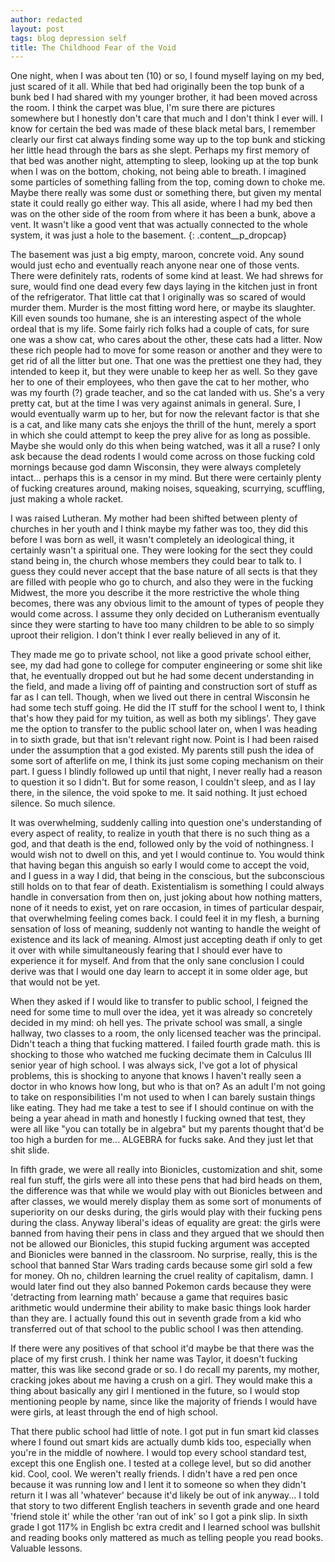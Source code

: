 ```yaml
---
author: redacted
layout: post
tags: blog depression self
title: The Childhood Fear of the Void
---
```


One night, when I was about ten (10) or so, I found myself laying on my bed,
just scared of it all. While that bed had originally been the top bunk of a bunk
bed I had shared with my younger brother, it had been moved across the room. I
think the carpet was blue, I'm sure there are pictures somewhere but I honestly
don't care that much and I don't think I ever will. I know for certain the bed
was made of these black metal bars, I remember clearly our first cat always
finding some way up to the top bunk and sticking her little head through the
bars as she slept. Perhaps my first memory of that bed was another night,
attempting to sleep, looking up at the top bunk when I was on the bottom,
choking, not being able to breath. I imagined some particles of something
falling from the top, coming down to choke me. Maybe there really was some dust
or something there, but given my mental state it could really go either way.
This all aside, where I had my bed then was on the other side of the room from
where it has been a bunk, above a vent. It wasn't like a good vent that was
actually connected to the whole system, it was just a hole to the basement.
{: .content__p_dropcap}

The basement was just a big empty, maroon, concrete void. Any sound would just
echo and eventually reach anyone near one of those vents. There were definitely
rats, rodents of some kind at least. We had shrews for sure, would find one dead
every few days laying in the kitchen just in front of the refrigerator. That
little cat that I originally was so scared of would murder them. Murder is the
most fitting word here, or maybe its slaughter. Kill even sounds too humane, she
is an interesting aspect of the whole ordeal that is my life. Some fairly rich
folks had a couple of cats, for sure one was a show cat, who cares about the
other, these cats had a litter. Now these rich people had to move for some
reason or another and they were to get rid of all the litter but one. That one
was the prettiest one they had, they intended to keep it, but they were unable
to keep her as well. So they gave her to one of their employees, who then gave
the cat to her mother, who was my fourth (?) grade teacher, and so the cat
landed with us. She's a very pretty cat, but at the time I was very against
animals in general. Sure, I would eventually warm up to her, but for now the
relevant factor is that she is a cat, and like many cats she enjoys the thrill
of the hunt, merely a sport in which she could attempt to keep the prey alive
for as long as possible. Maybe she would only do this when being watched, was it
all a ruse? I only ask because the dead rodents I would come across on those
fucking cold mornings because god damn Wisconsin, they were always completely
intact... perhaps this is a censor in my mind. But there were certainly plenty
of fucking creatures around, making noises, squeaking, scurrying, scuffling,
just making a whole racket.

I was raised Lutheran. My mother had been shifted between plenty of churches in
her youth and I think maybe my father was too, they did this before I was born
as well, it wasn't completely an ideological thing, it certainly wasn't a
spiritual one. They were looking for the sect they could stand being in, the
church whose members they could bear to talk to. I guess they could never accept
that the base nature of all sects is that they are filled with people who go to
church, and also they were in the fucking Midwest, the more you describe it the
more restrictive the whole thing becomes, there was any obvious limit to the
amount of types of people they would come across. I assume they only decided on
Lutheranism eventually since they were starting to have too many children to be
able to so simply uproot their religion. I don't think I ever really believed in
any of it.

They made me go to private school, not like a good private school either, see,
my dad had gone to college for computer engineering or some shit like that, he
eventually dropped out but he had some decent understanding in the field, and
made a living off of painting and construction sort of stuff as far as I can
tell. Though, when we lived out there in central Wisconsin he had some tech
stuff going. He did the IT stuff for the school I went to, I think that's how
they paid for my tuition, as well as both my siblings'. They gave me the option
to transfer to the public school later on, when I was heading in to sixth grade,
but that isn't relevant right now. Point is I had been raised under the
assumption that a god existed. My parents still push the idea of some sort of
afterlife on me, I think its just some coping mechanism on their part. I guess I
blindly followed up until that night, I never really had a reason to question it
so I didn't. But for some reason, I couldn't sleep, and as I lay there, in the
silence, the void spoke to me. It said nothing. It just echoed silence. So much
silence.

It was overwhelming, suddenly calling into question one's understanding of every
aspect of reality, to realize in youth that there is no such thing as a god, and
that death is the end, followed only by the void of nothingness. I would wish
not to dwell on this, and yet I would continue to. You would think that having
began this anguish so early I would come to accept the void, and I guess in a
way I did, that being in the conscious, but the subconscious still holds on to
that fear of death. Existentialism is something I could always handle in
conversation from then on, just joking about how nothing matters, none of it
needs to exist, yet on rare occasion, in times of particular despair, that
overwhelming feeling comes back. I could feel it in my flesh, a burning
sensation of loss of meaning, suddenly not wanting to handle the weight of
existence and its lack of meaning. Almost just accepting death if only to get it
over with while simultaneously fearing that I should ever have to experience it
for myself. And from that the only sane conclusion I could derive was that I
would one day learn to accept it in some older age, but that would not be yet.

When they asked if I would like to transfer to public school, I feigned the need
for some time to mull over the idea, yet it was already so concretely decided in
my mind: oh hell yes. The private school was small, a single hallway, two
classes to a room, the only licensed teacher was the principal. Didn't teach a
thing that fucking mattered. I failed fourth grade math. this is shocking to
those who watched me fucking decimate them in Calculus III senior year of high
school. I was always sick, I've got a lot of physical problems, this is shocking
to anyone that knows I haven't really seen a doctor in who knows how long, but
who is that on? As an adult I'm not going to take on responsibilities I'm not
used to when I can barely sustain things like eating. They had me take a test to
see if I should continue on with the being a year ahead in math and honestly I
fucking owned that test, they were all like "you can totally be in algebra" but
my parents thought that'd be too high a burden for me... ALGEBRA for fucks sake.
And they just let that shit slide.

In fifth grade, we were all really into Bionicles, customization and shit, some
real fun stuff, the girls were all into these pens that had bird heads on them,
the difference was that while we would play with out Bionicles between and after
classes, we would merely display them as some sort of monuments of superiority
on our desks during, the girls would play with their fucking pens during the
class. Anyway liberal's ideas of equality are great: the girls were banned from
having their pens in class and they argued that we should then not be allowed
our Bionicles, this stupid fucking argument was accepted and Bionicles were
banned in the classroom. No surprise, really, this is the school that banned
Star Wars trading cards because some girl sold a few for money. Oh no, children
learning the cruel reality of capitalism, damn. I would later find out they also
banned Pokemon cards because they were 'detracting from learning math' because a
game that requires basic arithmetic would undermine their ability to make basic
things look harder than they are. I actually found this out in seventh grade
from a kid who transferred out of that school to the public school I was then
attending.

If there were any positives of that school it'd maybe be that there was the
place of my first crush. I think her name was Taylor, it doesn't fucking matter,
this was like second grade or so. I do recall my parents, my mother, cracking
jokes about me having a crush on a girl. They would make this a thing about
basically any girl I mentioned in the future, so I would stop mentioning people
by name, since like the majority of friends I would have were girls, at least
through the end of high school.

That there public school had little of note. I got put in fun smart kid classes
where I found out smart kids are actually dumb kids too, especially when you're
in the middle of nowhere. I would top every school standard test, except this
one English one. I tested at a college level, but so did another kid. Cool,
cool. We weren't really friends. I didn't have a red pen once because it was
running low and I lent it to someone so when they didn't return it I was all
'whatever' because it'd likely be out of ink anyway... I told that story to two
different English teachers in seventh grade and one heard 'friend stole it'
while the other 'ran out of ink' so I got a pink slip. In sixth grade I got 117%
in English bc extra credit and I learned school was bullshit and reading books
only mattered as much as telling people you read books. Valuable lessons.
